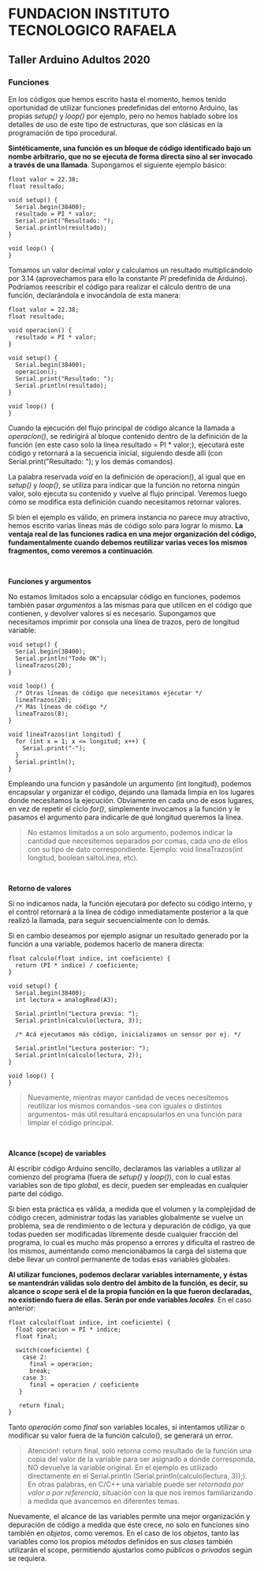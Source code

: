 <h1><b>FUNDACION INSTITUTO TECNOLOGICO RAFAELA</b></h1>
<h2><b>Taller Arduino Adultos 2020</b></h2>

<h3>Funciones</h3>

En los códigos que hemos escrito hasta el momento, hemos tenido oportunidad de utilizar funciones predefinidas del entorno Arduino, las propias <i>setup()</i> y <i>loop()</i> por ejemplo, pero no hemos hablado sobre los detalles de uso de este tipo de estructuras, que son clásicas en la programación de tipo procedural.

<b>Sintéticamente, una función es un bloque de código identificado bajo un nombe arbitrario, que no se ejecuta de forma directa sino al ser invocado a través de una llamada</b>. Supongamos el siguiente ejemplo básico:

```
float valor = 22.38;
float resultado;

void setup() {
  Serial.begin(38400);
  resultado = PI * valor;
  Serial.print("Resultado: ");
  Serial.println(resultado);
}

void loop() {
}
```

Tomamos un valor decimal <i>valor</i> y calculamos un resultado multiplicándolo por 3.14 (aprovechamos para ello la constante <i>PI</i> predefinida de Arduino). Podríamos reescribir el código para realizar el cálculo dentro de una función, declarándola e invocándola de esta manera:

```
float valor = 22.38;
float resultado;

void operacion() {
  resultado = PI * valor;
}

void setup() {
  Serial.begin(38400);
  operacion();
  Serial.print("Resultado: ");
  Serial.println(resultado);
}

void loop() {
}
```

Cuando la ejecución del flujo principal de código alcance la llamada a <i>operacion()</i>, se redirigirá al bloque contenido dentro de la definición de la función (en este caso solo la línea resultado = PI \* valor;), ejecutará este código y retornará a la secuencia inicial, siguiendo desde alli (con Serial.print("Resultado: "); y los demás comandos).

La palabra reservada <i>void</i> en la definición de operacion(), al igual que en <i>setup()</i> y <i>loop()</i>, se utiliza para indicar que la función no retorna ningún valor, solo ejecuta su contenido y vuelve al flujo principal. Veremos luego cómo se modifica esta definición cuando necesitamos retornar valores.

Si bien el ejemplo es válido, en primera instancia no parece muy atractivo, hemos escrito varias líneas más de código solo para lograr lo mismo. <b>La ventaja real de las funciones radica en una mejor organización del código, fundamentalmente cuando debemos reutilizar varias veces los mismos fragmentos, como veremos a continuación</b>.

<p>&nbsp;</p>

<b>Funciones y argumentos</b>

No estamos limitados solo a encapsular código en funciones, podemos también pasar <i>argumentos</i> a las mismas para que utilicen en el código que contienen, y devolver valores si es necesario. Supongamos que necesitamos imprimir por consola una línea de trazos, pero de longitud variable:

```
void setup() {
  Serial.begin(38400);
  Serial.println("Todo OK");
  lineaTrazos(20);
}

void loop() {
  /* Otras líneas de código que necesitamos ejecutar */
  lineaTrazos(20);
  /* Más líneas de código */
  lineaTrazos(8);
}

void lineaTrazos(int longitud) {
  for (int x = 1; x <= longitud; x++) {
    Serial.print("-");
  }
  Serial.println();
}
```

Empleando una función y pasándole un argumento (int longitud), podemos encapsular y organizar el código, dejando una llamada limpia en los lugares donde necesitamos la ejecución. Obviamente en cada uno de esos lugares, en vez de repetir el ciclo <i>for()</i>, simplemente invocamos a la función y le pasamos el argumento para indicarle de qué longitud queremos la línea.

> No estamos limitados a un solo argumento, podemos indicar la cantidad que necesitemos separados por comas, cada uno de ellos con su tipo de dato correspondiente. Ejemplo: void lineaTrazos(int longitud, boolean saltoLinea, etc).

<p>&nbsp;</p>

<b>Retorno de valores</b>

Si no indicamos nada, la función ejecutará por defecto su código interno, y el control retornará a la línea de código inmediatamente posterior a la que realizó la llamada, para seguir secuencialmente con lo demás.

Si en cambio deseamos por ejemplo asignar un resultado generado por la función a una variable, podemos hacerlo de manera directa:

```
float calculo(float indice, int coeficiente) {
  return (PI * indice) / coeficiente;
}

void setup() {
  Serial.begin(38400);
  int lectura = analogRead(A3);

  Serial.println("Lectura previa: ");
  Serial.println(calculo(lectura, 3));

  /* Acá ejecutamos más código, inicializamos un sensor por ej. */

  Serial.println("Lectura posterior: ");
  Serial.println(calculo(lectura, 2));
}

void loop() {
}
```

> Nuevamente, mientras mayor cantidad de veces necesitemos reutilizar los mismos comandos -sea con iguales o distintos argumentos- más útil resultará encapsularlos en una función para limpiar el código principal.

<p>&nbsp;</p>

<b>Alcance (scope) de variables</b>

Al escribir código Arduino sencillo, declaramos las variables a utilizar al comienzo del programa (fuera de <i>setup()</i> y <i>loop()</i>), con lo cual estas variables son de tipo <i>global</i>, es decir, pueden ser empleadas en cualquier parte del código.

Si bien esta práctica es válida, a medida que el volumen y la complejidad de código crecen, administrar todas las variables globalmente se vuelve un problema, sea de rendimiento o de lectura y depuración de código, ya que todas pueden ser modificadas libremente desde cualquier fracción del programa, lo cual es mucho más propenso a errores y dificulta el rastreo de los mismos, aumentando como mencionábamos la carga del sistema que debe llevar un control permanente de todas esas variables globales.

<b>Al utilizar funciones, podemos declarar variables internamente, y éstas se mantendrán válidas solo dentro del ámbito de la función, es decir, su alcance <i>o scope</i> será el de la propia función en la que fueron declaradas, no existiendo fuera de ellas. Serán por ende variables <i>locales</i></b>. En el caso anterior:

```
float calculo(float indice, int coeficiente) {
  float operacion = PI * indice;
  float final;

  switch(coeficiente) {
    case 2:
      final = operacion;
      break;
    case 3:
      final = operacion / coeficiente
   }

   return final;
}
```

Tanto <i>operación</i> como <i>final</i> son variables locales, si intentamos utilizar o modificar su valor fuera de la función calculo(), se generará un error.

> Atención!: return final, solo retorna como resultado de la función una copia del valor de la variable para ser asignado a donde corresponda, NO devuelve la variable original. En el ejemplo es utilizado directamente en el Serial.println (Serial.println(calculo(lectura, 3));). En otras palabras, en C/C++ una variable puede ser <i>retornada por valor o por referencia</i>, situación con la que nos iremos familiarizando a medida que avancemos en diferentes temas.

Nuevamente, el alcance de las variables permite una mejor organización y depuración de código a medida que éste crece, no solo en funciones sino también en <i>objetos</i>, como veremos. En el caso de los <i>objetos</i>, tanto las variables como los propios <i>métodos</i> definidos en sus <i>clases</i> también utilizarán el scope, permitiendo ajustarlos como <i>públicos</i> o <i>privados</i> según se requiera.
